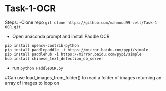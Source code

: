 # Task-1-OCR

Steps:
-Clone repo ```git clone https://github.com/mahmoud99-cell/Task-1-OCR.git```
- Open anaconda prompt and install Paddle OCR  

```
pip install opencv-contrib-python
pip install paddlepaddle -i https://mirror.baidu.com/pypi/simple
pip install paddlehub -i https://mirror.baidu.com/pypi/simple
hub install chinese_text_detection_db_server
```

- run ```python PaddleOCR.py```

#Can use load_images_from_folder() to read a folder of images returning an array of images to loop on
